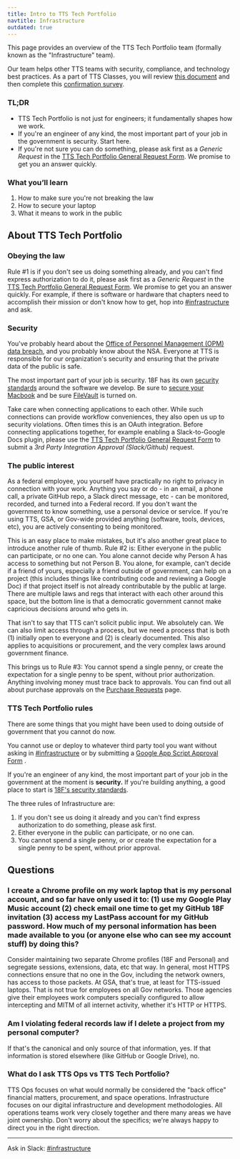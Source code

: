 ```yaml
---
title: Intro to TTS Tech Portfolio
navtitle: Infrastructure
outdated: true
---
```


This page provides an overview of the TTS Tech Portfolio team (formally known as the "Infrastructure" team). 

Our team helps other TTS teams with security, compliance, and technology best practices. As a part of TTS Classes, you will review [this document](https://docs.google.com/document/d/1iQP1S_PbJyOaeTlPEpD9oxal3kgA0bb2YNYbN56fJSk/edit#) and then complete this [confirmation survey](https://goo.gl/forms/VP4Ci9Ed3r6UxG6H3).

### TL;DR

- TTS Tech Portfolio is not just for engineers; it fundamentally shapes how we work.
- If you're an engineer of any kind, the most important part of your job in the government is security. Start here.
- If you're not sure you can do something, please ask first as a _Generic Request_ in the [TTS Tech Portfolio General Request Form](https://forms.gle/wPrCXJqDgaksXRwV8). We promise to get you an answer quickly.

### What you’ll learn

1. How to make sure you're not breaking the law
2. How to secure your laptop
3. What it means to work in the public

## About TTS Tech Portfolio

### Obeying the law

Rule #1 is if you don't see us doing something already, and you can't find express authorization to do it, please ask first as a _Generic Request_ in the [TTS Tech Portfolio General Request Form](https://forms.gle/wPrCXJqDgaksXRwV8). We promise to get you an answer quickly. For example, if there is software or hardware that chapters need to accomplish their mission or don't know how to get, hop into [#infrastructure](https://gsa-tts.slack.com/messages/infrastructure/) and ask.

### Security

You've probably heard about the [Office of Personnel Management (OPM) data breach](https://en.wikipedia.org/wiki/Office_of_Personnel_Management_data_breach), and you probably know about the NSA. Everyone at TTS is responsible for our organization's security and ensuring that the private data of the public is safe.

The most important part of your job is security. 18F has its own [security standards](https://pages.18f.gov/before-you-ship/security/) around the software we develop. Be sure to [secure your Macbook]({{site.baseurl}}/equipment/#laptop) and be sure [FileVault](https://support.apple.com/en-us/HT204837) is turned on.

Take care when connecting applications to each other. While such connections can provide workflow conveniences, they also open us up to security violations. Often times this is an OAuth integration. Before connecting applications together, for example enabling a Slack-to-Google Docs plugin, please use the [TTS Tech Portfolio General Request Form](https://forms.gle/wPrCXJqDgaksXRwV8) to submit a _3rd Party Integration Approval (Slack/Github)_ request. 

### The public interest

As a federal employee, you yourself have practically no right to privacy in connection with your work. Anything you say or do - in an email, a phone call, a private GitHub repo, a Slack direct message, etc - can be monitored, recorded, and turned into a Federal record. If you don't want the government to know something, use a personal device or service. If you're using TTS, GSA, or Gov-wide provided anything (software, tools, devices, etc), you are actively consenting to being monitored.

This is an easy place to make mistakes, but it's also another great place to introduce another rule of thumb. Rule #2 is: Either everyone in the public can participate, or no one can. You alone cannot decide why Person A has access to something but not Person B. You alone, for example, can't decide if a friend of yours, especially a friend outside of government, can help on a project (this includes things like contributing code and reviewing a Google Doc) if that project itself is not already contributable by the public at large. There are multiple laws and regs that interact with each other around this space, but the bottom line is that a democratic government cannot make capricious decisions around who gets in.

That isn't to say that TTS can't solicit public input. We absolutely can. We can also limit access through a process, but we need a process that is both (1) initially open to everyone and (2) is clearly documented. This also applies to acquisitions or procurement, and the very complex laws around government finance.

This brings us to Rule #3: You cannot spend a single penny, or create the expectation for a single penny to be spent, without prior authorization. Anything involving money must trace back to approvals. You can find out all about purchase approvals on the [Purchase Requests]({{site.baseurl}}/purchase-requests/) page.

### TTS Tech Portfolio rules

There are some things that you might have been used to doing outside of government that you cannot do now.

You cannot use or deploy to whatever third party tool you want without asking in [#infrastructure](https://gsa-tts.slack.com/messages/infrastructure/) or by submitting a [Google App Script Approval Form](https://docs.google.com/a/gsa.gov/forms/d/e/1FAIpQLSdOCtxCaSKJC87CedZW1FKGspMvnRzyOauMvKIOfrSV7PBdag/viewform) .

If you're an engineer of any kind, the most important part of your job in the government at the moment is **security.** If you're building anything, a good place to start is [18F's security standards](https://pages.18f.gov/before-you-ship/security/).

The three rules of Infrastructure are:

1. If you don't see us doing it already and you can't find express authorization to do something, please ask first.
2. Either everyone in the public can participate, or no one can.
3. You cannot spend a single penny, or or create the expectation for a single penny to be spent, without prior approval.

## Questions

### I create a Chrome profile on my work laptop that is my personal account, and so far have only used it to: (1) use my Google Play Music account (2) check email one time to get my GitHub 18F invitation (3) access my LastPass account for my GitHub password. How much of my personal information has been made available to you (or anyone else who can see my account stuff) by doing this?

Consider maintaining two separate Chrome profiles (18F and Personal) and segregate sessions, extensions, data, etc that way. In general, most HTTPS connections ensure that no one in the Gov, including the network owners, has access to those packets. At GSA, that's true, at least for TTS-issued laptops. That is not true for employees on all Gov networks. Those agencies give their employees work computers specially configured to allow intercepting and MITM of all internet activity, whether it's HTTP or HTTPS.


### Am I violating federal records law if I delete a project from my personal computer?

If that's the canonical and only source of that information, yes. If that information is stored elsewhere (like GitHub or Google Drive), no.

### What do I ask TTS Ops vs TTS Tech Portfolio?

TTS Ops focuses on what would normally be considered the "back office" financial matters, procurement, and space operations. Infrastructure focuses on our digital infrastructure and development methodologies. All operations teams work very closely together and there many areas we have joint ownership. Don't worry about the specifics; we're always happy to direct you in the right direction.

---

Ask in Slack: [#infrastructure](https://gsa-tts.slack.com/messages/infrastructure/)
